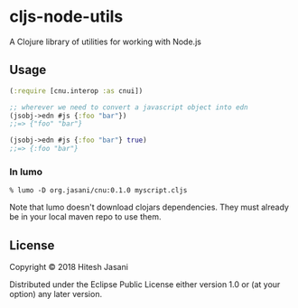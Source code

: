 # cljs-node-utils

A Clojure library of utilities for working with Node.js

## Usage

```clojure
(:require [cnu.interop :as cnui])

;; wherever we need to convert a javascript object into edn
(jsobj->edn #js {:foo "bar"})
;;=> {"foo" "bar"}

(jsobj->edn #js {:foo "bar"} true)
;;=> {:foo "bar"}
```

### In lumo

```shell
% lumo -D org.jasani/cnu:0.1.0 myscript.cljs
```

Note that lumo doesn't download clojars dependencies.  They must
already be in your local maven repo to use them.

## License

Copyright © 2018 Hitesh Jasani

Distributed under the Eclipse Public License either version 1.0 or (at
your option) any later version.
